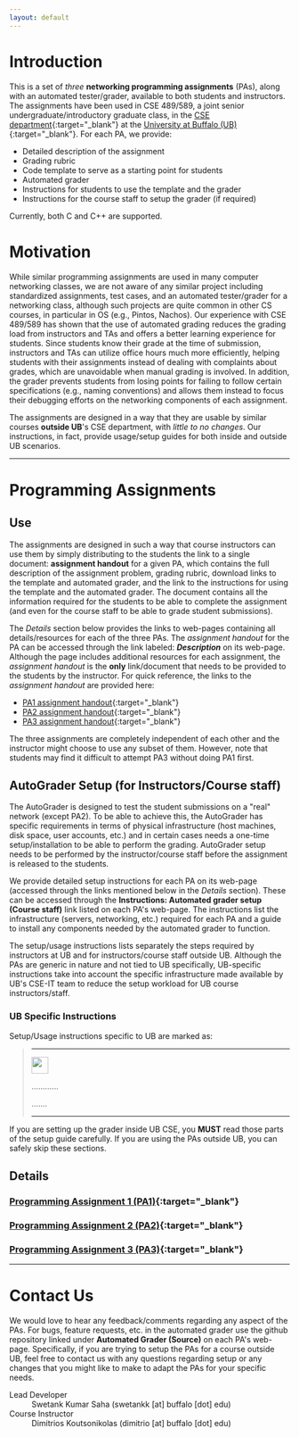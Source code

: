 ```yaml
---
layout: default
---
```


# Introduction
This is a set of _three_ **networking programming assignments** (PAs), along with an automated tester/grader, available to both students and instructors. The assignments have been used in CSE 489/589, a joint senior undergraduate/introductory graduate class, in the [CSE department](https://engineering.buffalo.edu/computer-science-engineering.html){:target="_blank"} at the [University at Buffalo (UB)](https://www.buffalo.edu/){:target="_blank"}. For each PA, we provide:

* Detailed description of the assignment
* Grading rubric
* Code template to serve as a starting point for students
* Automated grader
* Instructions for students to use the template and the grader
* Instructions for the course staff to setup the grader (if required)

Currently, both C and C++ are supported.

# Motivation
While similar programming assignments are used in many computer networking classes, we are not aware of any similar project including standardized assignments, test cases, and an automated tester/grader for a networking class, although such projects are quite common in other CS courses, in particular in OS (e.g., Pintos, Nachos). Our experience with CSE 489/589 has shown that the use of automated grading reduces the grading load from instructors and TAs and offers a better learning experience for students. Since students know their grade at the time of submission, instructors and TAs can utilize office hours much more efficiently, helping students with their assignments instead of dealing with complaints about grades, which are unavoidable when manual grading is involved. In addition, the grader prevents students from losing points for failing to follow certain specifications (e.g., naming conventions) and allows them instead to focus their debugging efforts on the networking components of each assignment.​

The assignments are designed in a way that they are usable by similar courses **outside UB**'s CSE department, with _little to no changes_. Our instructions, in fact, provide usage/setup guides for both inside and outside UB scenarios.

* * *

# Programming Assignments

## Use
The assignments are designed in such a way that course instructors can use them by simply distributing to the students the link to a single document: **assignment handout** for a given PA, which contains the full description of the assignment problem, grading rubric, download links to the template and automated grader, and the link to the instructions for using the template and the automated grader. The document contains all the information required for the students to be able to complete the assignment (and even for the course staff to be able to grade student submissions).

The _Details_ section below provides the links to web-pages containing all details/resources for each of the three PAs. The _assignment handout_ for the PA can be accessed through the link labeled: _**Description**_ on its web-page. Although the page includes additional resources for each assignment, the _assignment handout_ is the **only** link/document that needs to be provided to the students by the instructor. For quick reference, the links to the _assignment handout_ are provided here:

* [PA1 assignment handout](https://docs.google.com/document/d/13c2BCvLthT1_ddhbUTOINS0KOsaS1Ypz/edit?usp=sharing&ouid=110174116322887884401&rtpof=true&sd=true){:target="_blank"}
* [PA2 assignment handout](https://docs.google.com/document/d/1kv_Fg6nDZtxhd_ar5Ng_7vjI4_6fDCvX/edit?usp=sharing&ouid=110174116322887884401&rtpof=true&sd=true){:target="_blank"}
* [PA3 assignment handout](https://docs.google.com/document/d/1g759Qqd7cm3GEOm6rkDxbc7npihNZw49/edit?usp=sharing&ouid=110174116322887884401&rtpof=true&sd=true){:target="_blank"}

The three assignments are completely independent of each other and the instructor might choose to use any subset of them. However, note that students may find it difficult to attempt PA3 without doing PA1 first.

## AutoGrader Setup (for Instructors/Course staff)
The AutoGrader is designed to test the student submissions on a "real" network (except PA2). To be able to achieve this, the AutoGrader has specific requirements in terms of physical infrastructure (host machines, disk space, user accounts, etc.) and in certain cases needs a one-time setup/installation to be able to perform the grading. AutoGrader setup needs to be performed by the instructor/course staff before the assignment is released to the students.

We provide detailed setup instructions for each PA on its web-page (accessed through the links mentioned below in the _Details_ section).
These can be accessed through the **Instructions: Automated grader setup (Course staff)** link listed on each PA's web-page. The instructions list the infrastructure (servers, networking, etc.) required for each PA and a guide to install any components needed by the automated grader to function.

The setup/usage instructions lists separately the steps required by instructors at UB and for instructors/course staff outside UB. Although the PAs are generic in nature and not tied to UB specifically, UB-specific instructions take into account the specific infrastructure made available by UB's CSE-IT team to reduce the setup workload for UB course instructors/staff.

### UB Specific Instructions
Setup/Usage instructions specific to UB are marked as:

> ***
> <img src="https://cse4589.github.io/assets/site/images/UB_BLU_RGB.png" width="30">
>
> ............
>
> .......
>
> ***

If you are setting up the grader inside UB CSE, you **MUST** read those parts of the setup guide carefully. If you are using the PAs outside UB, you can safely skip these sections.

## Details
### [Programming Assignment 1 (PA1)](/pa1/){:target="_blank"}
### [Programming Assignment 2 (PA2)](/pa2/){:target="_blank"}
### [Programming Assignment 3 (PA3)](/pa3/){:target="_blank"}

* * *

# Contact Us
We would love to hear any feedback/comments regarding any aspect of the PAs. For bugs, feature requests, etc. in the automated grader use the github repository linked under **Automated Grader (Source)** on each PA's web-page. Specifically, if you are trying to setup the PAs for a course outside UB, feel free to contact us with any questions regarding setup or any changes that you might like to make to adapt the PAs for your specific needs.

<dl>
<dt>Lead Developer</dt>
<dd>Swetank Kumar Saha (swetankk [at] buffalo [dot] edu)</dd>
<dt>Course Instructor</dt>
<dd>Dimitrios Koutsonikolas (dimitrio [at] buffalo [dot] edu)</dd>
</dl>
